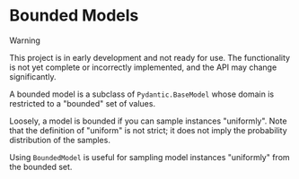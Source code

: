 # Bounded Models

> [!WARNING]
> This project is in early development and not ready for use.
> The functionality is not yet complete or incorrectly implemented, and the API may change significantly.

A bounded model is a subclass of `Pydantic.BaseModel` whose domain is restricted to a "bounded" set of values.

Loosely, a model is bounded if you can sample instances "uniformly". Note that the definition of "uniform" is not strict; it does not imply the probability distribution of the samples.

Using `BoundedModel` is useful for sampling model instances "uniformly" from the bounded set.
